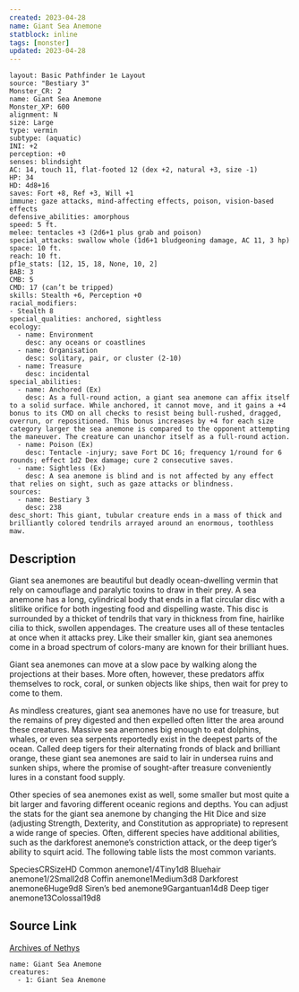 ```yaml
---
created: 2023-04-28
name: Giant Sea Anemone
statblock: inline
tags: [monster]
updated: 2023-04-28
---
```

```statblock
layout: Basic Pathfinder 1e Layout
source: "Bestiary 3"
Monster_CR: 2
name: Giant Sea Anemone
Monster_XP: 600
alignment: N
size: Large
type: vermin
subtype: (aquatic)
INI: +2
perception: +0
senses: blindsight
AC: 14, touch 11, flat-footed 12 (dex +2, natural +3, size -1)
HP: 34
HD: 4d8+16
saves: Fort +8, Ref +3, Will +1
immune: gaze attacks, mind-affecting effects, poison, vision-based effects
defensive_abilities: amorphous
speed: 5 ft.
melee: tentacles +3 (2d6+1 plus grab and poison)
special_attacks: swallow whole (1d6+1 bludgeoning damage, AC 11, 3 hp)
space: 10 ft.
reach: 10 ft.
pf1e_stats: [12, 15, 18, None, 10, 2]
BAB: 3
CMB: 5
CMD: 17 (can’t be tripped)
skills: Stealth +6, Perception +0
racial_modifiers:
- Stealth 8
special_qualities: anchored, sightless
ecology:
  - name: Environment
    desc: any oceans or coastlines
  - name: Organisation
    desc: solitary, pair, or cluster (2-10)
  - name: Treasure
    desc: incidental
special_abilities:
  - name: Anchored (Ex)
    desc: As a full-round action, a giant sea anemone can affix itself to a solid surface. While anchored, it cannot move, and it gains a +4 bonus to its CMD on all checks to resist being bull-rushed, dragged, overrun, or repositioned. This bonus increases by +4 for each size category larger the sea anemone is compared to the opponent attempting the maneuver. The creature can unanchor itself as a full-round action.
  - name: Poison (Ex)
    desc: Tentacle -injury; save Fort DC 16; frequency 1/round for 6 rounds; effect 1d2 Dex damage; cure 2 consecutive saves.
  - name: Sightless (Ex)
    desc: A sea anemone is blind and is not affected by any effect that relies on sight, such as gaze attacks or blindness.
sources:
  - name: Bestiary 3
    desc: 238
desc_short: This giant, tubular creature ends in a mass of thick and brilliantly colored tendrils arrayed around an enormous, toothless maw.
```
## Description
Giant sea anemones are beautiful but deadly ocean-dwelling vermin that rely on camouflage and paralytic toxins to draw in their prey. A sea anemone has a long, cylindrical body that ends in a flat circular disc with a slitlike orifice for both ingesting food and dispelling waste. This disc is surrounded by a thicket of tendrils that vary in thickness from fine, hairlike cilia to thick, swollen appendages. The creature uses all of these tentacles at once when it attacks prey. Like their smaller kin, giant sea anemones come in a broad spectrum of colors-many are known for their brilliant hues.

Giant sea anemones can move at a slow pace by walking along the projections at their bases. More often, however, these predators affix themselves to rock, coral, or sunken objects like ships, then wait for prey to come to them.

As mindless creatures, giant sea anemones have no use for treasure, but the remains of prey digested and then expelled often litter the area around these creatures. Massive sea anemones big enough to eat dolphins, whales, or even sea serpents reportedly exist in the deepest parts of the ocean. Called deep tigers for their alternating fronds of black and brilliant orange, these giant sea anemones are said to lair in undersea ruins and sunken ships, where the promise of sought-after treasure conveniently lures in a constant food supply.

Other species of sea anemones exist as well, some smaller but most quite a bit larger and favoring different oceanic regions and depths. You can adjust the stats for the giant sea anemone by changing the Hit Dice and size (adjusting Strength, Dexterity, and Constitution as appropriate) to represent a wide range of species. Often, different species have additional abilities, such as the darkforest anemone’s constriction attack, or the deep tiger’s ability to squirt acid. The following table lists the most common variants.

 SpeciesCRSizeHD Common anemone1/4Tiny1d8 Bluehair anemone1/2Small2d8 Coffin anemone1Medium3d8 Darkforest anemone6Huge9d8 Siren’s bed anemone9Gargantuan14d8 Deep tiger anemone13Colossal19d8 
## Source Link
[Archives of Nethys](https://aonprd.com/MonsterDisplay.aspx?ItemName=Giant%20Sea%20Anemone)
```encounter-table
name: Giant Sea Anemone
creatures:
  - 1: Giant Sea Anemone
```
